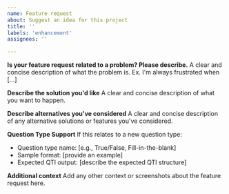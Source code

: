 ```yaml
---
name: Feature request
about: Suggest an idea for this project
title: ''
labels: 'enhancement'
assignees: ''

---
```


**Is your feature request related to a problem? Please describe.**
A clear and concise description of what the problem is. Ex. I'm always frustrated when [...]

**Describe the solution you'd like**
A clear and concise description of what you want to happen.

**Describe alternatives you've considered**
A clear and concise description of any alternative solutions or features you've considered.

**Question Type Support**
If this relates to a new question type:
- Question type name: [e.g., True/False, Fill-in-the-blank]
- Sample format: [provide an example]
- Expected QTI output: [describe the expected QTI structure]

**Additional context**
Add any other context or screenshots about the feature request here.
